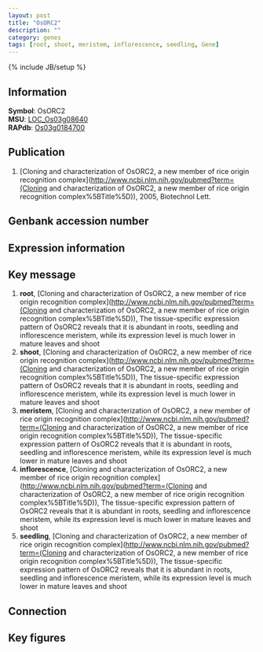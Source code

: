 ```yaml
---
layout: post
title: "OsORC2"
description: ""
category: genes
tags: [root, shoot, meristem, inflorescence, seedling, Gene]
---
```

{% include JB/setup %}

## Information
__Symbol__: OsORC2  
__MSU__: [LOC_Os03g08640](http://rice.plantbiology.msu.edu/cgi-bin/ORF_infopage.cgi?orf=LOC_Os03g08640)  
__RAPdb__: [Os03g0184700](http://rapdb.dna.affrc.go.jp/viewer/gbrowse_details/irgsp1?name=Os03g0184700)  

## Publication
1. [Cloning and characterization of OsORC2, a new member of rice origin recognition complex](http://www.ncbi.nlm.nih.gov/pubmed?term=(Cloning and characterization of OsORC2, a new member of rice origin recognition complex%5BTitle%5D)), 2005, Biotechnol Lett.

## Genbank accession number

## Expression information

## Key message
1. __root__, [Cloning and characterization of OsORC2, a new member of rice origin recognition complex](http://www.ncbi.nlm.nih.gov/pubmed?term=(Cloning and characterization of OsORC2, a new member of rice origin recognition complex%5BTitle%5D)),  The tissue-specific expression pattern of OsORC2 reveals that it is abundant in roots, seedling and inflorescence meristem, while its expression level is much lower in mature leaves and shoot
2. __shoot__, [Cloning and characterization of OsORC2, a new member of rice origin recognition complex](http://www.ncbi.nlm.nih.gov/pubmed?term=(Cloning and characterization of OsORC2, a new member of rice origin recognition complex%5BTitle%5D)),  The tissue-specific expression pattern of OsORC2 reveals that it is abundant in roots, seedling and inflorescence meristem, while its expression level is much lower in mature leaves and shoot
3. __meristem__, [Cloning and characterization of OsORC2, a new member of rice origin recognition complex](http://www.ncbi.nlm.nih.gov/pubmed?term=(Cloning and characterization of OsORC2, a new member of rice origin recognition complex%5BTitle%5D)),  The tissue-specific expression pattern of OsORC2 reveals that it is abundant in roots, seedling and inflorescence meristem, while its expression level is much lower in mature leaves and shoot
4. __inflorescence__, [Cloning and characterization of OsORC2, a new member of rice origin recognition complex](http://www.ncbi.nlm.nih.gov/pubmed?term=(Cloning and characterization of OsORC2, a new member of rice origin recognition complex%5BTitle%5D)),  The tissue-specific expression pattern of OsORC2 reveals that it is abundant in roots, seedling and inflorescence meristem, while its expression level is much lower in mature leaves and shoot
5. __seedling__, [Cloning and characterization of OsORC2, a new member of rice origin recognition complex](http://www.ncbi.nlm.nih.gov/pubmed?term=(Cloning and characterization of OsORC2, a new member of rice origin recognition complex%5BTitle%5D)),  The tissue-specific expression pattern of OsORC2 reveals that it is abundant in roots, seedling and inflorescence meristem, while its expression level is much lower in mature leaves and shoot

## Connection

## Key figures


